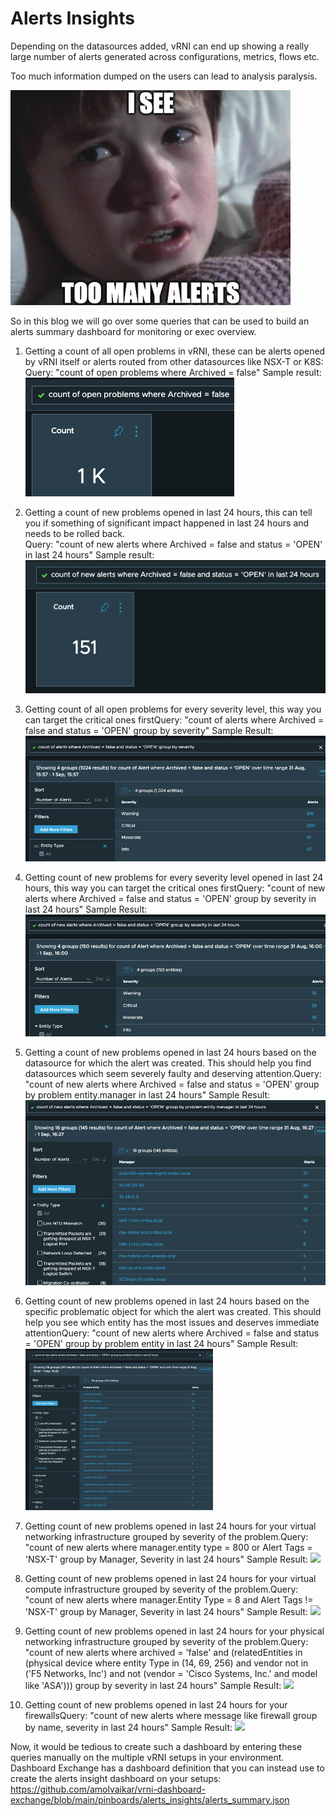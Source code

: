 # Alerts Insights

Depending on the datasources added, vRNI can end up showing a really
large number of alerts generated across configurations, metrics, flows
etc.

Too much information dumped on the users can lead to analysis paralysis.

![](/docs/assets/images/alerts_insight/Screenshot%202023-09-01%20at%2011.24.15.png)

So in this blog we will go over some queries that can be used to build
an alerts summary dashboard for monitoring or exec overview.

1. Getting a count of all open problems in vRNI, these can be alerts opened by vRNI itself or alerts routed from other datasources like NSX-T or K8S:  
   Query: "count of open problems where Archived = false"
   Sample result:  
   ![](/docs/assets/images/alerts_insight/Screenshot%202023-09-01%20at%2012.42.38.png)
      
2.  Getting a count of new problems opened in last 24 hours, this can
    tell you if something of significant impact happened in last 24
    hours and needs to be rolled back.  
    Query: "count of new alerts where Archived = false and status =
    'OPEN' in last 24 hours"
    Sample result:
    ![](/docs/assets/images/alerts_insight/Screenshot%202023-09-01%20at%2015.37.33.png)    
    
3.  Getting count of all open problems for every severity level, this
    way you can target the critical ones firstQuery: "count of alerts
    where Archived = false and status = 'OPEN' group by severity"
    Sample Result:
    ![](/docs/assets/images/alerts_insight/Screenshot%202023-09-01%20at%2015.57.44.png)
    
4.  Getting count of new problems for every severity level opened in
    last 24 hours, this way you can target the critical ones firstQuery:
    "count of new alerts where Archived = false and status = 'OPEN'
    group by severity in last 24 hours"
    Sample Result:
    ![](/docs/assets/images/alerts_insight/Screenshot%202023-09-01%20at%2016.00.24.png)
    
5.  Getting a count of new problems opened in last 24 hours based on the
    datasource for which the alert was created. This should help you
    find datasources which seem severely faulty and deserving
    attention.Query: "count of new alerts where Archived = false and
    status = 'OPEN' group by problem entity.manager in last 24 hours"
    Sample Result:
    ![](/docs/assets/images/alerts_insight/Screenshot%202023-09-01%20at%2016.29.13.png)
    
6.  Getting count of new problems opened in last 24 hours based on the
    specific problematic object for which the alert was created. This
    should help you see which entity has the most issues and deserves
    immediate attentionQuery: "count of new alerts where Archived =
    false and status = 'OPEN' group by problem entity in last 24 hours"
    Sample Result:
    ![](/docs/assets/images/alerts_insight/Screenshot%202023-09-01%20at%2016.25.27.png)
    
7.  Getting count of new problems opened in last 24 hours for your
    virtual networking infrastructure grouped by severity of the
    problem.Query: "count of new alerts where manager.entity type = 800
    or Alert Tags = 'NSX-T' group by Manager, Severity in last 24 hours"
    Sample Result:
    ![](/docs/assets/images/alerts_insight/Screenshot%202023-09-01%20at%2012.22.01.png)
    
8.  Getting count of new problems opened in last 24 hours for your
    virtual compute infrastructure grouped by severity of the
    problem.Query: "count of new alerts where manager.Entity Type = 8
    and Alert Tags != 'NSX-T' group by Manager, Severity in last 24
    hours"
    Sample Result:
    ![](/docs/assets/images/alerts_insight/Screenshot%202023-09-01%20at%2012.23.03.png)
    
9.  Getting count of new problems opened in last 24 hours for your
    physical networking infrastructure grouped by severity of the
    problem.Query: "count of new alerts where archived = 'false' and
    (relatedEntities in (physical device where entity Type in (14,
    69, 256) and vendor not in ('F5 Networks, Inc') and not (vendor =
    'Cisco Systems, Inc.' and model like 'ASA'))) group by severity in
    last 24 hours"
    Sample Result:
    ![](/docs/assets/images/alerts_insight/Screenshot%202023-09-01%20at%2018.57.05.png)
    
10. Getting count of new problems opened in last 24 hours for your
    firewallsQuery: "count of new alerts where message like firewall
    group by name, severity in last 24 hours"
    Sample Result:
    ![](/docs/assets/images/alerts_insight/Screenshot%202023-09-01%20at%2018.57.46.png)

Now, it would be tedious to create such a dashboard by entering these
queries manually on the multiple vRNI setups in your environment.
Dashboard Exchange has a dashboard definition that you can instead use
to create the alerts insight dashboard on your setups:
https://github.com/amolvaikar/vrni-dashboard-exchange/blob/main/pinboards/alerts_insights/alerts_summary.json
